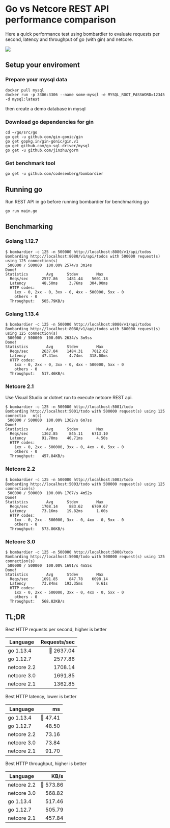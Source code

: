 
# Go vs Netcore REST API performance comparison

Here a quick performance test using bombardier to evaluate requests per second, latency and throughput of go (with gin) and netcore.  

![](https://media.giphy.com/media/wIV2gwOkpZeBG/giphy.gif)

## Setup your enviroment

### Prepare your mysql data
```
docker pull mysql
docker run -p 3306:3306 --name some-mysql -e MYSQL_ROOT_PASSWORD=12345 -d mysql:latest
```

then create a demo database in mysql

### Download go dependencies for gin

```
cd ~/go/src/go
go get -u github.com/gin-gonic/gin
go get gopkg.in/gin-gonic/gin.v1
go get github.com/go-sql-driver/mysql
go get -u github.com/jinzhu/gorm
```

### Get benchmark tool
```
go get -u github.com/codesenberg/bombardier
```

## Running go

Run REST API in go before running bombardier for benchmarking go
```
go run main.go
```

## Benchmarking

### Golang 1.12.7
```
$ bombardier -c 125 -n 500000 http://localhost:8080/v1/api/todos
Bombarding http://localhost:8080/v1/api/todos with 500000 request(s) using 125 connection(s)
 500000 / 500000  100.00% 2574/s 3m14s
Done!
Statistics        Avg      Stdev        Max
  Reqs/sec      2577.86    1481.44    5601.18
  Latency       48.50ms     3.76ms   304.00ms
  HTTP codes:
    1xx - 0, 2xx - 0, 3xx - 0, 4xx - 500000, 5xx - 0
    others - 0
  Throughput:   505.79KB/s
```

### Golang 1.13.4
```
$ bombardier -c 125 -n 500000 http://localhost:8080/v1/api/todos
Bombarding http://localhost:8080/v1/api/todos with 500000 request(s) using 125 connection(s)
 500000 / 500000  100.00% 2634/s 3m9ss
Done!
Statistics        Avg      Stdev        Max
  Reqs/sec      2637.04    1484.31    7012.62
  Latency       47.41ms     4.74ms   318.00ms
  HTTP codes:
    1xx - 0, 2xx - 0, 3xx - 0, 4xx - 500000, 5xx - 0
    others - 0
  Throughput:   517.46KB/s
```

### Netcore 2.1

Use Visual Studio or dotnet run to execute netcore REST api.

```
$ bombardier -c 125 -n 500000 http://localhost:5001/todo
Bombarding http://localhost:5001/todo with 500000 request(s) using 125 connectio   n(s)
 500000 / 500000  100.00% 1362/s 6m7ss
Done!
Statistics        Avg      Stdev        Max
  Reqs/sec      1362.85     845.11    6713.10
  Latency       91.70ms    40.71ms      4.50s
  HTTP codes:
    1xx - 0, 2xx - 500000, 3xx - 0, 4xx - 0, 5xx - 0
    others - 0
  Throughput:   457.84KB/s
```

### Netcore 2.2
```
$ bombardier -c 125 -n 500000 http://localhost:5003/todo
Bombarding http://localhost:5003/todo with 500000 request(s) using 125 connection(s)
 500000 / 500000  100.00% 1707/s 4m52s
Done!
Statistics        Avg      Stdev        Max
  Reqs/sec      1708.14     883.62    6709.67
  Latency       73.16ms    19.82ms      1.60s
  HTTP codes:
    1xx - 0, 2xx - 500000, 3xx - 0, 4xx - 0, 5xx - 0
    others - 0
  Throughput:   573.86KB/s
```

### Netcore 3.0
```
$ bombardier -c 125 -n 500000 http://localhost:5000/todo
Bombarding http://localhost:5000/todo with 500000 request(s) using 125 connection(s)
 500000 / 500000  100.00% 1691/s 4m55s
Done!
Statistics        Avg      Stdev        Max
  Reqs/sec      1691.85     847.78    6098.14
  Latency       73.84ms   193.35ms      9.61s
  HTTP codes:
    1xx - 0, 2xx - 500000, 3xx - 0, 4xx - 0, 5xx - 0
    others - 0
  Throughput:   568.82KB/s
```

  

## TL;DR

Best HTTP requests per second, higher is better

| Language | Requests/sec |
|  --- | ---:  |
| go 1.13.4 | :arrow_up_small: 2637.04 |
| go 1.12.7 | 2577.86 |
| netcore 2.2 | 1708.14 |
| netcore 3.0 | 1691.85 |
| netcore 2.1 | 1362.85 |

Best HTTP latency, lower is better

| Language | ms |
| --- | ---: |
| go 1.13.4 | :arrow_up_small: 47.41 |
| go 1.12.7 | 48.50 |
| netcore 2.2 | 73.16 |
| netcore 3.0 | 73.84 |
| netcore 2.1 | 91.70 |

Best HTTP throughput, higher is better
  
| Language  | KB/s |
|--|---:|
| netcore 2.2 | :arrow_up_small: 573.86 |
| netcore 3.0 | 568.82 |
| go 1.13.4 | 517.46 |
| go 1.12.7 | 505.79 |
| netcore 2.1 | 457.84 |